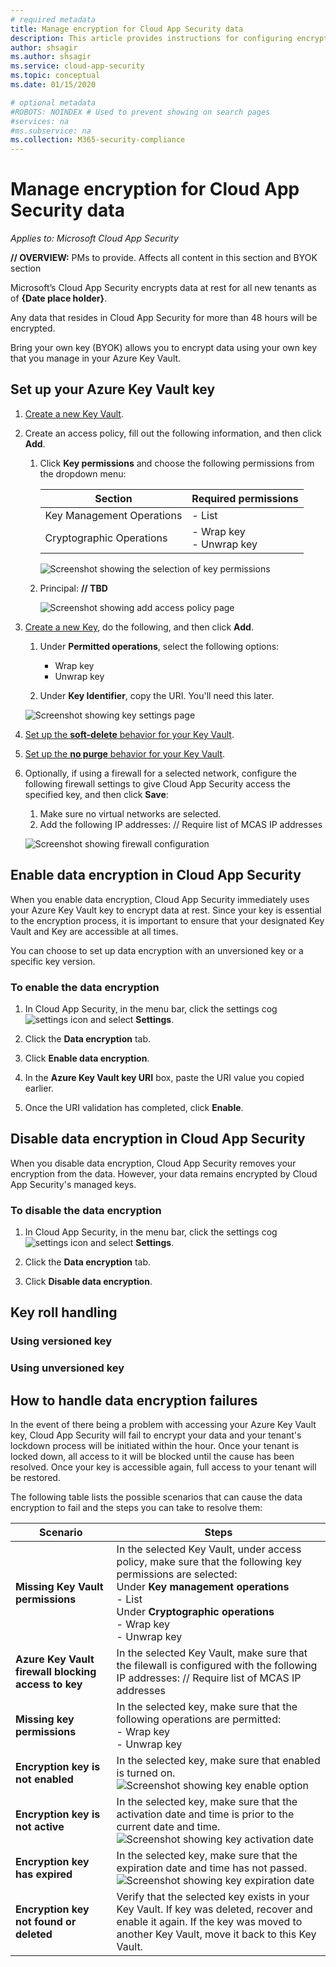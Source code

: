 ```yaml
---
# required metadata
title: Manage encryption for Cloud App Security data
description: This article provides instructions for configuring encryption for data stored in Cloud App Security.
author: shsagir
ms.author: shsagir
ms.service: cloud-app-security
ms.topic: conceptual
ms.date: 01/15/2020

# optional metadata
#ROBOTS: NOINDEX # Used to prevent showing on search pages
#services: na
#ms.subservice: na
ms.collection: M365-security-compliance
---
```

# Manage encryption for Cloud App Security data

*Applies to: Microsoft Cloud App Security*

**// OVERVIEW:** PMs to provide. Affects all content in this section and BYOK section

Microsoft’s Cloud App Security encrypts data at rest for all new tenants as of **{Date place holder}**.

Any data that resides in Cloud App Security for more than 48 hours will be encrypted.

Bring your own key (BYOK) allows you to encrypt data using your own key that you manage in your Azure Key Vault.

## Set up your Azure Key Vault key

1. [Create a new Key Vault](https://docs.microsoft.com/azure-stack/user/azure-stack-key-vault-manage-portal#create-a-key-vault).

1. Create an access policy, fill out the following information, and then click **Add**.
    1. Click **Key permissions** and choose the following permissions from the dropdown menu:

        | Section | Required permissions |
        | --- | --- |
        | Key Management Operations | - List |
        | Cryptographic Operations | - Wrap key<br />- Unwrap key |

        ![Screenshot showing the selection of key permissions](media/byok-kv-access-policy-key-perms.PNG)

    2. Principal: **// TBD**

        ![Screenshot showing add access policy page](media/byok-kv-add-access-policy.PNG)

1. [Create a new Key](https://docs.microsoft.com/azure-stack/user/azure-stack-key-vault-manage-portal#create-a-key), do the following, and then click **Add**.
    1. Under **Permitted operations**, select the following options:

        - Wrap key
        - Unwrap key

    2. Under **Key Identifier**, copy the URI. You'll need this later.

    ![Screenshot showing key settings page](media/byok-kv-key-perms.PNG)

1. [Set up the **soft-delete** behavior for your Key Vault](https://docs.microsoft.com/azure/key-vault/key-vault-ovw-soft-delete#soft-delete-behavior).

1. [Set up the **no purge** behavior for your Key Vault](https://docs.microsoft.com/azure/key-vault/key-vault-ovw-soft-delete#purge-protection).

1. Optionally, if using a firewall for a selected network, configure the following firewall settings to give Cloud App Security access the specified key, and then click **Save**:
    1. Make sure no virtual networks are selected.
    1. Add the following IP addresses: // Require list of MCAS IP addresses

    ![Screenshot showing firewall configuration](media/byok-kv-firewall.PNG)

## Enable data encryption in Cloud App Security

When you enable data encryption, Cloud App Security immediately uses your Azure Key Vault key to encrypt data at rest. Since your key is essential to the encryption process, it is important to ensure that your designated Key Vault and Key are accessible at all times.

You can choose to set up data encryption with an unversioned key or a specific key version.

### To enable the data encryption

1. In Cloud App Security, in the menu bar, click the settings cog ![settings icon](media/settings-icon.png "settings icon") and select **Settings**.

1. Click the **Data encryption** tab.

1. Click **Enable data encryption**.

1. In the **Azure Key Vault key URI** box, paste the URI value you copied earlier.

1. Once the URI validation has completed, click **Enable**.

## Disable data encryption in Cloud App Security

When you disable data encryption, Cloud App Security removes your encryption from the data. However, your data remains encrypted by Cloud App Security's managed keys.

### To disable the data encryption

1. In Cloud App Security, in the menu bar, click the settings cog ![settings icon](media/settings-icon.png "settings icon") and select **Settings**.

1. Click the **Data encryption** tab.

1. Click **Disable data encryption**.

## Key roll handling

### Using versioned key

### Using unversioned key

## How to handle data encryption failures

In the event of there being a problem with accessing your Azure Key Vault key, Cloud App Security will fail to encrypt your data and your tenant's lockdown process will be initiated within the hour. Once your tenant is locked down, all access to it will be blocked until the cause has been resolved. Once your key is accessible again, full access to your tenant will be restored.

The following table lists the possible scenarios that can cause the data encryption to fail and the steps you can take to resolve them:

| Scenario | Steps |
| --- | --- |
| <a name="missing-kv-permissions"></a>**Missing Key Vault permissions** | In the selected Key Vault, under access policy, make sure that the following key permissions are selected:<br />Under **Key management operations**<br />- List<br />Under **Cryptographic operations**<br />- Wrap key<br />- Unwrap key |
| <a name="firewall-block"></a>**Azure Key Vault firewall blocking access to key** | In the selected Key Vault, make sure that the filewall is configured with the following IP addresses: // Require list of MCAS IP addresses |
| <a name="missing-key-permissions"></a>**Missing key permissions** | In the selected key, make sure that the following operations are permitted:<br />- Wrap key<br />- Unwrap key |
| <a name="key-not-enabled"></a>**Encryption key is not enabled** | In the selected key, make sure that enabled is turned on. ![Screenshot showing key enable option](media/byok-kv-key-enabled.PNG) |
| <a name="key-not-active"></a>**Encryption key is not active** | In the selected key, make sure that the activation date and time is prior to the current date and time. ![Screenshot showing key activation date](media/byok-kv-key-activation-date.PNG) |
| <a name="key-expired"></a>**Encryption key has expired** | In the selected key, make sure that the expiration date and time has not passed. ![Screenshot showing key expiration date](media/byok-kv-key-expiration-date.PNG) |
| <a name="key-not-found"></a>**Encryption key not found or deleted** | Verify that the selected key exists in your Key Vault. If key was deleted, recover and enable it again. If the key was moved to another Key Vault, move it back to this Key Vault. |
